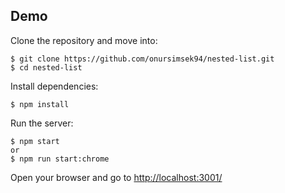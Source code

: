 ## Demo

Clone the repository and move into:

```console
$ git clone https://github.com/onursimsek94/nested-list.git
$ cd nested-list
```

Install dependencies:

```console
$ npm install
```

Run the server:

```console
$ npm start
or
$ npm run start:chrome
```

Open your browser and go to [http://localhost:3001/](http://localhost:3001/)
